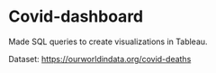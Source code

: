 # Covid-dashboard

Made SQL queries to create visualizations in Tableau.

Dataset: https://ourworldindata.org/covid-deaths
